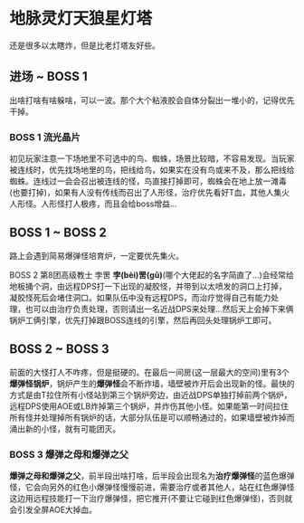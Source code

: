 # 地脉灵灯天狼星灯塔

还是很多以太瞎炸，但是比老灯塔友好些。

## 进场 ~ BOSS 1

出啥打啥有啥躲啥，可以一波。那个大个粘液胶会自体分裂出一堆小的，记得优先干掉。

### BOSS 1 流光晶片
初见玩家注意一下场地里不可选中的鸟、蜘蛛，场景比较暗，不容易发现。当玩家被连线时，优先找场地里的鸟，把线给鸟，如果实在没有鸟或来不及，那么把线给蜘蛛。连线过一会会召出被连线的怪，鸟直接打掉即可，蜘蛛会在地上放一滩毒(也要打掉)，如果有人没有传线而召出了人形怪，<Role name="healer" />治疗优先看好T血，其他人集火人形怪。人形怪打人极疼，而且会给boss增益…

## BOSS 1 ~ BOSS 2

路上会遇到简易爆弹怪培育炉，一定要优先集火。

BOSS 2 第8团高级教士 孛罟
**孛(bèi)罟(gǔ)**(哪个大佬起的名字简直了…)会经常给地板捅个洞，由<Role name="dps" />远程DPS打一下出现的凝胶怪，并带到以太喷发的洞口上打掉，凝胶怪死后会堵住洞口。如果队伍中没有远程DPS，而治疗觉得自己有能力处理，也可以由治疗负责处理，否则请出一名<Role name="dps" />近战DPS来处理…然后天上会掉下来俩锅炉工俩引擎，优先打掉跟BOSS连线的引擎，然后再回头处理锅炉工即可。

## BOSS 2 ~ BOSS 3

前面的大怪打人不咋疼，但是挺硬的。在最后一间房(这一层最大的空间)里有3个**爆弹怪锅炉**，锅炉产生的**爆弹怪**会不断炸墙，墙壁被炸开后会出现新的怪。最快的方式是由T拉住所有小怪站到第三个锅炉旁边，由<Role name="dps" />近战DPS单独打掉前两个锅炉，<Role name="dps" />远程DPS使用AOE或LB炸掉第三个锅炉，并炸伤其他小怪。如果能第一时间拉住所有怪并处理掉所有锅炉的话，大部分队伍是可以顺畅通过的，如果墙壁被炸掉而涌出新的小怪，就有可能团灭。

### BOSS 3 爆弹之母和爆弹之父

**爆弹之母和爆弹之父**，前半段出啥打啥，后半段会出现名为**治疗爆弹怪**的蓝色爆弹怪，它会向另外的红色小爆弹怪慢慢前进，需要<Role name="healer" />治疗或者其他人，站在红色爆弹怪这边用远程技能打一下治疗爆弹怪，把它推开(不要让它碰到红色爆弹怪)，否则就会引发全屏AOE大掉血。